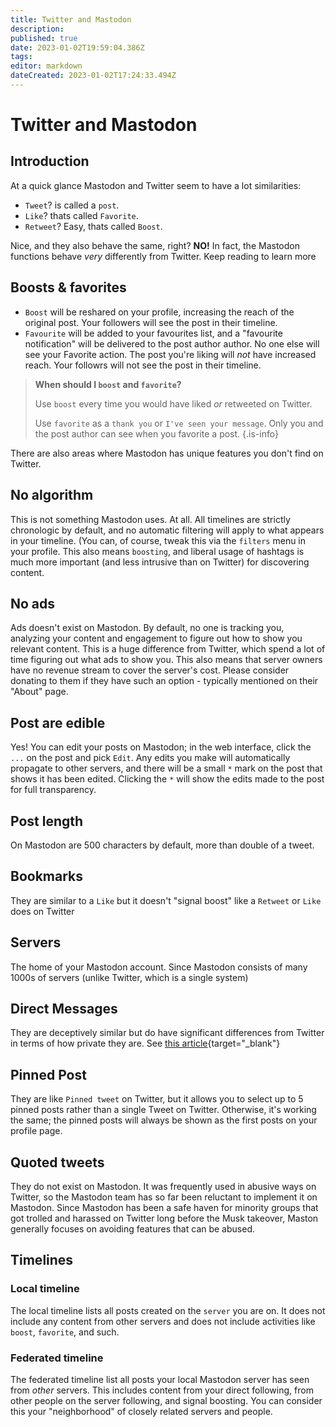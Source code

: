 ```yaml
---
title: Twitter and Mastodon
description: 
published: true
date: 2023-01-02T19:59:04.386Z
tags: 
editor: markdown
dateCreated: 2023-01-02T17:24:33.494Z
---
```


# Twitter and Mastodon

## Introduction

At a quick glance Mastodon and Twitter seem to have a lot similarities:

* `Tweet`? is called a `post`.
* `Like`? thats called `Favorite`.
* `Retweet`? Easy, thats called `Boost`.

Nice, and they also behave the same, right? **NO!** In fact, the Mastodon functions behave *very* differently from Twitter. Keep reading to learn more

## Boosts & favorites

* `Boost` will be reshared on your profile, increasing the reach of the original post. Your followers will see the post in their timeline.
* `Favourite` will be added to your favourites list, and a "favourite notification" will be delivered to the post author author. No one else will see your Favorite action. The post you're liking will *not* have increased reach. Your followrs will not see the post in their timeline.

> **When should I `boost` and `favorite`?**
>
> Use `boost` every time you would have liked _or_ retweeted on Twitter.
>
> Use `favorite` as a `thank you` or `I've seen your message`. Only you and the post author can see when you favorite a post.
{.is-info}

There are also areas where Mastodon has unique features you don't find on Twitter.

## No algorithm

This is not something Mastodon uses. At all. All timelines are strictly chronologic by default, and no automatic filtering will apply to what appears in your timeline. (You can, of course, tweak this via the `filters` menu in your profile. This also means `boosting`, and liberal usage of hashtags is much more important (and less intrusive than on Twitter) for discovering content.

## No ads

Ads doesn't exist on Mastodon. By default, no one is tracking you, analyzing your content and engagement to figure out how to show you relevant content. This is a huge difference from Twitter, which spend a lot of time figuring out what ads to show you. This also means that server owners have no revenue stream to cover the server's cost. Please consider donating to them if they have such an option - typically mentioned on their "About" page.

## Post are edible

Yes! You can edit your posts on Mastodon; in the web interface, click the `...` on the post and pick `Edit`. Any edits you make will automatically propagate to other servers, and there will be a small `*` mark on the post that shows it has been edited. Clicking the `*` will show the edits made to the post for full transparency.

## Post length

On Mastodon are 500 characters by default, more than double of a tweet.

## Bookmarks

They are similar to a `Like` but it doesn't "signal boost" like a `Retweet` or `Like` does on Twitter

## Servers

The home of your Mastodon account. Since Mastodon consists of many 1000s of servers (unlike Twitter, which is a single system)

## Direct Messages

They are deceptively similar but do have significant differences from Twitter in terms of how private they are. See [this article](https://www.slashgear.com/1090436/mastodon-dms-are-very-different-to-twitter-and-that-could-get-embarrassing/){target="_blank"}

## Pinned Post

They are like `Pinned tweet` on Twitter, but it allows you to select up to 5 pinned posts rather than a single Tweet on Twitter. Otherwise, it's working the same; the pinned posts will always be shown as the first posts on your profile page.

## Quoted tweets

They do not exist on Mastodon. It was frequently used in abusive ways on Twitter, so the Mastodon team has so far been reluctant to implement it on Mastodon. Since Mastodon has been a safe haven for minority groups that got trolled and harassed on Twitter long before the Musk takeover, Maston generally focuses on avoiding features that can be abused.

## Timelines

### Local timeline

The local timeline lists all posts created on the `server` you are on. It does not include any content from other servers and does not include activities like `boost`, `favorite`, and such.

### Federated timeline

The federated timeline list all posts your local Mastodon server has seen from *other* servers. This includes content from your direct following, from other people on the server following, and signal boosting. You can consider this your "neighborhood" of closely related servers and people.
